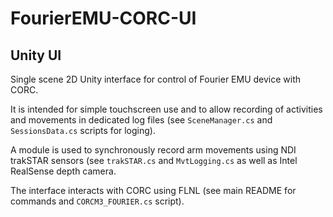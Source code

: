 # FourierEMU-CORC-UI
## Unity UI

Single scene 2D Unity interface for control of Fourier EMU device with CORC. 

It is intended for simple touchscreen use and to allow recording of activities and movements in dedicated log files (see `SceneManager.cs` and `SessionsData.cs` scripts for loging). 

A module is used to synchronously record arm movements using NDI trakSTAR sensors (see `trakSTAR.cs` and `MvtLogging.cs` as well as Intel RealSense depth camera.

The interface interacts with CORC using FLNL (see main README for commands and `CORCM3_FOURIER.cs` script).


